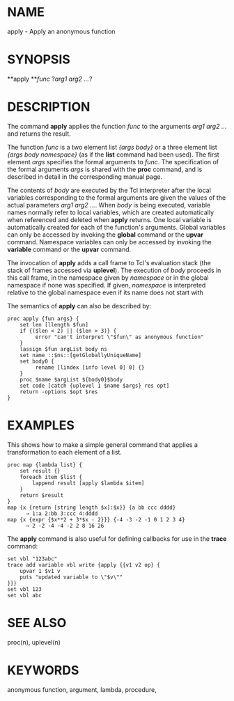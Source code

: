 # NAME

apply - Apply an anonymous function

# SYNOPSIS

**apply ***func* ?*arg1 arg2 \...*?

# DESCRIPTION

The command **apply** applies the function *func* to the arguments *arg1
arg2 \...* and returns the result.

The function *func* is a two element list *{args body}* or a three
element list *{args body namespace}* (as if the **list** command had
been used). The first element *args* specifies the formal arguments to
*func*. The specification of the formal arguments *args* is shared with
the **proc** command, and is described in detail in the corresponding
manual page.

The contents of *body* are executed by the Tcl interpreter after the
local variables corresponding to the formal arguments are given the
values of the actual parameters *arg1 arg2 \...*. When *body* is being
executed, variable names normally refer to local variables, which are
created automatically when referenced and deleted when **apply**
returns. One local variable is automatically created for each of the
function\'s arguments. Global variables can only be accessed by invoking
the **global** command or the **upvar** command. Namespace variables can
only be accessed by invoking the **variable** command or the **upvar**
command.

The invocation of **apply** adds a call frame to Tcl\'s evaluation stack
(the stack of frames accessed via **uplevel**). The execution of *body*
proceeds in this call frame, in the namespace given by *namespace* or in
the global namespace if none was specified. If given, *namespace* is
interpreted relative to the global namespace even if its name does not
start with

The semantics of **apply** can also be described by:

    proc apply {fun args} {
        set len [llength $fun]
        if {($len < 2) || ($len > 3)} {
             error "can't interpret \"$fun\" as anonymous function"
        }
        lassign $fun argList body ns
        set name ::$ns::[getGloballyUniqueName]
        set body0 {
             rename [lindex [info level 0] 0] {}
        }
        proc $name $argList ${body0}$body
        set code [catch {uplevel 1 $name $args} res opt]
        return -options $opt $res
    }

# EXAMPLES

This shows how to make a simple general command that applies a
transformation to each element of a list.

    proc map {lambda list} {
        set result {}
        foreach item $list {
            lappend result [apply $lambda $item]
        }
        return $result
    }
    map {x {return [string length $x]:$x}} {a bb ccc dddd}
          → 1:a 2:bb 3:ccc 4:dddd
    map {x {expr {$x**2 + 3*$x - 2}}} {-4 -3 -2 -1 0 1 2 3 4}
          → 2 -2 -4 -4 -2 2 8 16 26

The **apply** command is also useful for defining callbacks for use in
the **trace** command:

    set vbl "123abc"
    trace add variable vbl write {apply {{v1 v2 op} {
        upvar 1 $v1 v
        puts "updated variable to \"$v\""
    }}}
    set vbl 123
    set vbl abc

# SEE ALSO

proc(n), uplevel(n)

# KEYWORDS

anonymous function, argument, lambda, procedure,

<!---
Copyright (c) 2006 Miguel Sofe
Copyright (c) 2006 Donal K. Fellow
-->

